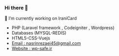 ### Hi there 👋



 🔭 I’m currently working on IraniCard
 - PHP (Laravel framework , Codeigniter , Wordpress)
 - Databases (MYSQL-REDIS)
 - HTML5-CSS-Vuejs
 - [Email : nasrinrezaei45@gmail.com ](nasrinrezaei45@gmail.com)
 - [Website : wp-safe.ir ](http://wp-safe.ir)
 <!--
**nasrinrezaei45/nasrinrezaei45** is a ✨ _special_ ✨ repository because its `README.md` (this file) appears on your GitHub profile.


- 🌱 I’m currently learning ...
- 👯 I’m looking to collaborate on ...
- 🤔 I’m looking for help with ...
- 💬 Ask me about ...
- 📫 How to reach me: ...
- 😄 Pronouns: ...
- ⚡ Fun fact: ...

 -->
